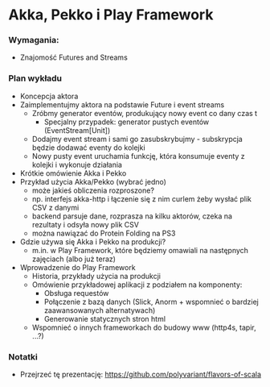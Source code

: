 # Akka, Pekko i Play Framework

### Wymagania:
* Znajomość Futures and Streams

### Plan wykładu
* Koncepcja aktora
* Zaimplementujmy aktora na podstawie Future i event streams
  * Zróbmy generator eventów, produkujący nowy event co dany czas t
    * Specjalny przypadek: generator pustych eventów (EventStream[Unit])
  * Dodajmy event stream i sami go zasubskrybujmy - subskrypcja będzie dodawać eventy do kolejki
  * Nowy pusty event uruchamia funkcję, która konsumuje eventy z kolejki i wykonuje działania
* Krótkie omówienie Akka i Pekko
* Przykład użycia Akka/Pekko (wybrać jedno)
  * może jakieś obliczenia rozproszone?
  * np. interfejs akka-http i łączenie się z nim curlem żeby wysłać plik CSV z danymi
  * backend parsuje dane, rozprasza na kilku aktorów, czeka na rezultaty i odsyła nowy plik CSV
  * można nawiązać do Protein Folding na PS3
* Gdzie używa się Akka i Pekko na produkcji?
  * m.in. w Play Framework, które będziemy omawiali na następnych zajęciach (albo już teraz)
* Wprowadzenie do Play Framework
  * Historia, przykłady użycia na produkcji
  * Omówienie przykładowej aplikacji z podziałem na komponenty:
    * Obsługa requestów
    * Połączenie z bazą danych (Slick, Anorm + wspomnieć o bardziej zaawansowanych alternatywach)
    * Generowanie statycznych stron html
  * Wspomnieć o innych frameworkach do budowy www (http4s, tapir, ...?)

### Notatki
* Przejrzeć tę prezentację: https://github.com/polyvariant/flavors-of-scala